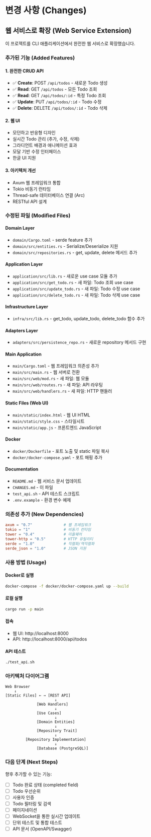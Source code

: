 # 변경 사항 (Changes)

## 웹 서비스로 확장 (Web Service Extension)

이 프로젝트를 CLI 애플리케이션에서 완전한 웹 서비스로 확장했습니다.

### 추가된 기능 (Added Features)

#### 1. 완전한 CRUD API
- ✅ **Create**: POST `/api/todos` - 새로운 Todo 생성
- ✅ **Read**: GET `/api/todos` - 모든 Todo 조회
- ✅ **Read**: GET `/api/todos/:id` - 특정 Todo 조회
- ✅ **Update**: PUT `/api/todos/:id` - Todo 수정
- ✅ **Delete**: DELETE `/api/todos/:id` - Todo 삭제

#### 2. 웹 UI
- 모던하고 반응형 디자인
- 실시간 Todo 관리 (추가, 수정, 삭제)
- 그라디언트 배경과 애니메이션 효과
- 모달 기반 수정 인터페이스
- 한글 UI 지원

#### 3. 아키텍처 개선
- Axum 웹 프레임워크 통합
- Tokio 비동기 런타임
- Thread-safe 데이터베이스 연결 (Arc<Mutex>)
- RESTful API 설계

### 수정된 파일 (Modified Files)

#### Domain Layer
- `domain/Cargo.toml` - serde feature 추가
- `domain/src/entities.rs` - Serialize/Deserialize 지원
- `domain/src/repositories.rs` - get, update, delete 메서드 추가

#### Application Layer
- `application/src/lib.rs` - 새로운 use case 모듈 추가
- `application/src/get_todo.rs` - 새 파일: Todo 조회 use case
- `application/src/update_todo.rs` - 새 파일: Todo 수정 use case
- `application/src/delete_todo.rs` - 새 파일: Todo 삭제 use case

#### Infrastructure Layer
- `infra/src/lib.rs` - get_todo, update_todo, delete_todo 함수 추가

#### Adapters Layer
- `adapters/src/persistence_repo.rs` - 새로운 repository 메서드 구현

#### Main Application
- `main/Cargo.toml` - 웹 프레임워크 의존성 추가
- `main/src/main.rs` - 웹 서버로 전환
- `main/src/web/mod.rs` - 새 파일: 웹 모듈
- `main/src/web/routes.rs` - 새 파일: API 라우팅
- `main/src/web/handlers.rs` - 새 파일: HTTP 핸들러

#### Static Files (Web UI)
- `main/static/index.html` - 웹 UI HTML
- `main/static/style.css` - 스타일시트
- `main/static/app.js` - 프론트엔드 JavaScript

#### Docker
- `docker/Dockerfile` - 포트 노출 및 static 파일 복사
- `docker/docker-compose.yaml` - 포트 매핑 추가

#### Documentation
- `README.md` - 웹 서비스 문서 업데이트
- `CHANGES.md` - 이 파일
- `test_api.sh` - API 테스트 스크립트
- `.env.example` - 환경 변수 예제

### 의존성 추가 (New Dependencies)

```toml
axum = "0.7"              # 웹 프레임워크
tokio = "1"               # 비동기 런타임
tower = "0.4"             # 미들웨어
tower-http = "0.5"        # HTTP 유틸리티
serde = "1.0"             # 직렬화/역직렬화
serde_json = "1.0"        # JSON 지원
```

### 사용 방법 (Usage)

#### Docker로 실행
```bash
docker-compose -f docker/docker-compose.yaml up --build
```

#### 로컬 실행
```bash
cargo run -p main
```

#### 접속
- 웹 UI: http://localhost:8000
- API: http://localhost:8000/api/todos

#### API 테스트
```bash
./test_api.sh
```

### 아키텍처 다이어그램

```
Web Browser
    ↓
[Static Files] ← → [REST API]
                      ↓
              [Web Handlers]
                      ↓
              [Use Cases]
                      ↓
              [Domain Entities]
                      ↓
              [Repository Trait]
                      ↓
         [Repository Implementation]
                      ↓
              [Database (PostgreSQL)]
```

### 다음 단계 (Next Steps)

향후 추가할 수 있는 기능:
- [ ] Todo 완료 상태 (completed field)
- [ ] Todo 우선순위
- [ ] 사용자 인증
- [ ] Todo 필터링 및 검색
- [ ] 페이지네이션
- [ ] WebSocket을 통한 실시간 업데이트
- [ ] 단위 테스트 및 통합 테스트
- [ ] API 문서 (OpenAPI/Swagger)
